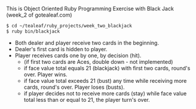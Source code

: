 This is Object Oriented Ruby Programming Exercise
with Black Jack (week_2 of gotealeaf.com)

```sh
$ cd ~/tealeaf/ruby_projects/week_two_blackjack
$ ruby bin/blackjack
```

+ Both dealer and player receive two cards in the beginning.
+ Dealer's first card is hidden to player.
+ Player receives cards one by one, by decision (hit).
  + (if first two cards are Aces, double down - not implemented)
  + if face value total equals 21 (blackjack) with first two cards, round's over. Player wins.
  + if face value total exceeds 21 (bust) any time while receiving more cards, round's over. Player loses (busts).
  + if player decides not to receive more cards (stay) while face value total less than or equal to 21, the player turn's over.
